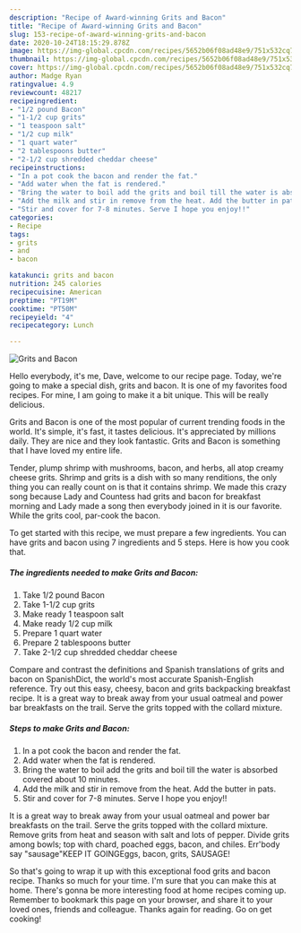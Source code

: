 ```yaml
---
description: "Recipe of Award-winning Grits and Bacon"
title: "Recipe of Award-winning Grits and Bacon"
slug: 153-recipe-of-award-winning-grits-and-bacon
date: 2020-10-24T18:15:29.878Z
image: https://img-global.cpcdn.com/recipes/5652b06f08ad48e9/751x532cq70/grits-and-bacon-recipe-main-photo.jpg
thumbnail: https://img-global.cpcdn.com/recipes/5652b06f08ad48e9/751x532cq70/grits-and-bacon-recipe-main-photo.jpg
cover: https://img-global.cpcdn.com/recipes/5652b06f08ad48e9/751x532cq70/grits-and-bacon-recipe-main-photo.jpg
author: Madge Ryan
ratingvalue: 4.9
reviewcount: 48217
recipeingredient:
- "1/2 pound Bacon"
- "1-1/2 cup grits"
- "1 teaspoon salt"
- "1/2 cup milk"
- "1 quart water"
- "2 tablespoons butter"
- "2-1/2 cup shredded cheddar cheese"
recipeinstructions:
- "In a pot cook the bacon and render the fat."
- "Add water when the fat is rendered."
- "Bring the water to boil add the grits and boil till the water is absorbed covered about 10 minutes."
- "Add the milk and stir in remove from the heat. Add the butter in pats."
- "Stir and cover for 7-8 minutes. Serve I hope you enjoy!!"
categories:
- Recipe
tags:
- grits
- and
- bacon

katakunci: grits and bacon 
nutrition: 245 calories
recipecuisine: American
preptime: "PT19M"
cooktime: "PT50M"
recipeyield: "4"
recipecategory: Lunch

---
```



![Grits and Bacon](https://img-global.cpcdn.com/recipes/5652b06f08ad48e9/751x532cq70/grits-and-bacon-recipe-main-photo.jpg)

Hello everybody, it's me, Dave, welcome to our recipe page. Today, we're going to make a special dish, grits and bacon. It is one of my favorites food recipes. For mine, I am going to make it a bit unique. This will be really delicious.

Grits and Bacon is one of the most popular of current trending foods in the world. It's simple, it's fast, it tastes delicious. It's appreciated by millions daily. They are nice and they look fantastic. Grits and Bacon is something that I have loved my entire life.

Tender, plump shrimp with mushrooms, bacon, and herbs, all atop creamy cheese grits. Shrimp and grits is a dish with so many renditions, the only thing you can really count on is that it contains shrimp. We made this crazy song because Lady and Countess had grits and bacon for breakfast morning and Lady made a song then everybody joined in it is our favorite. While the grits cool, par-cook the bacon.


To get started with this recipe, we must prepare a few ingredients. You can have grits and bacon using 7 ingredients and 5 steps. Here is how you cook that.

<!--inarticleads1-->

##### The ingredients needed to make Grits and Bacon:

1. Take 1/2 pound Bacon
1. Take 1-1/2 cup grits
1. Make ready 1 teaspoon salt
1. Make ready 1/2 cup milk
1. Prepare 1 quart water
1. Prepare 2 tablespoons butter
1. Take 2-1/2 cup shredded cheddar cheese


Compare and contrast the definitions and Spanish translations of grits and bacon on SpanishDict, the world&#39;s most accurate Spanish-English reference. Try out this easy, cheesy, bacon and grits backpacking breakfast recipe. It is a great way to break away from your usual oatmeal and power bar breakfasts on the trail. Serve the grits topped with the collard mixture. 

<!--inarticleads2-->

##### Steps to make Grits and Bacon:

1. In a pot cook the bacon and render the fat.
1. Add water when the fat is rendered.
1. Bring the water to boil add the grits and boil till the water is absorbed covered about 10 minutes.
1. Add the milk and stir in remove from the heat. Add the butter in pats.
1. Stir and cover for 7-8 minutes. Serve I hope you enjoy!!


It is a great way to break away from your usual oatmeal and power bar breakfasts on the trail. Serve the grits topped with the collard mixture. Remove grits from heat and season with salt and lots of pepper. Divide grits among bowls; top with chard, poached eggs, bacon, and chiles. Err&#39;body say &#34;sausage&#34;KEEP IT GOINGEggs, bacon, grits, SAUSAGE! 

So that's going to wrap it up with this exceptional food grits and bacon recipe. Thanks so much for your time. I'm sure that you can make this at home. There's gonna be more interesting food at home recipes coming up. Remember to bookmark this page on your browser, and share it to your loved ones, friends and colleague. Thanks again for reading. Go on get cooking!
